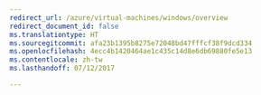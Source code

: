 ```yaml
---
redirect_url: /azure/virtual-machines/windows/overview
redirect_document_id: false
ms.translationtype: HT
ms.sourcegitcommit: afa23b1395b8275e72048bd47fffcf38f9dcd334
ms.openlocfilehash: 4ecc4b1420464ae1c435c14d8e6db69880fe5e13
ms.contentlocale: zh-tw
ms.lasthandoff: 07/12/2017

---
```


